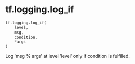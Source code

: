 <div itemscope itemtype="http://developers.google.com/ReferenceObject">
<meta itemprop="name" content="tf.logging.log_if" />
<meta itemprop="path" content="Stable" />
</div>

# tf.logging.log_if

``` python
tf.logging.log_if(
    level,
    msg,
    condition,
    *args
)
```

Log 'msg % args' at level 'level' only if condition is fulfilled.